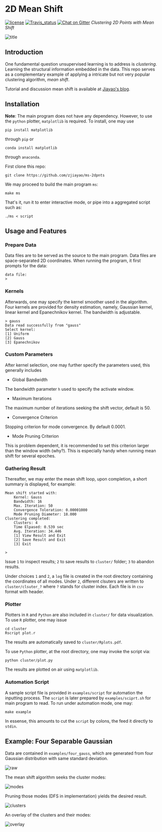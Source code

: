 # 2D Mean Shift

[![license](https://img.shields.io/github/license/mashape/apistatus.svg)](https://github.com/zjiayao/ms-2dpnts/blob/master/LICENSE)
[![Travis_status](https://travis-ci.org/zjiayao/ms-2dpnts.svg?branch=maste://travis-ci.org/zjiayao/ms-2dpnts.svg?branch=master)](https://travis-ci.org/zjiayao/jmt-matrix)
[![Chat on Gitter](https://badges.gitter.im/zjiayao/pyTracer.svg)](https://gitter.im/zjiayao/jmt/)
*Clustering 2D Points with Mean Shift*

![title](examples/four_gauss_overlay.png)

## Introduction

One fundamental question unsupervised learning is to address
is *clustering*. Learning the structural information embedded
in the data. This repo serves as a complementary example
of applying a intricate but not very popular clustering algorithm,
*mean shift*.

Tutorial and discussion mean shift is available at
[Jiayao's
blog](https://zjiayao.github.io/blog/2017/mean-shift-2d://zjiayao.github.io/blog/2017/mean-shift-2d/).

## Installation

**Note**: The main program does not have any dependency. However, to
use the `python` plotter, `matplotlib` is required. To install,
one may use

    pip install matplotlib

through `pip` or

    conda install matplotlib

through `anaconda`.

First clone this repo:

    git clone https://github.com/zjiayao/ms-2dpnts

We may proceed to build the main program `ms`:

    make ms

That's it, run it to enter interactive mode,
or pipe into a aggregated script such as:

    ./ms < script

## Usage and Features

### Prepare Data

Data files are to be served as the source to the
main program. Data files are space-separated
2D coordinates. When running the program,
it first prompts for the data:

    data file:
    >

### Kernels

Afterwards, one may specify the kernel smoother
used in the algorithm.
Four kernels are provided for density estimation, namely,
Gaussian kernel, linear kernel and Epanechnikov kernel.
The bandwidth is adjustable.

    > gauss
    Data read successfully from "gauss"
    Select kernel:
    [1] Uniform
    [2] Gauss
    [3] Epanechnikov

### Custom Parameters

After kernel selection, one may further specify the
parameters used, this generally includes

- Global Bandwidth

The bandwidth parameter `h` used to specify the activate window.

- Maximum Iterations

The maximum number of iterations seeking the shift vector, default is
50.

- Convergence Criterion

Stopping criterion for mode convergence. By default 0.0001.

- Mode Pruning Criterion

This is problem dependent, it is recommended to set this criterion
larger than the window width (why?). This is especially handy
when running mean shift for several epoches.

### Gathering Result

Thereafter, we may enter the mean shift loop, upon completion, a short
summary is displayed, for example:

    Mean shift started with:
    	Kernel: Gauss
    	Bandwidth: 16
    	Max. Iteration: 50
    	Convergence Toleration: 0.00001000
    	Mode Pruning Diameter: 18.000
    Clustering completed:
    	Clusters: 4
    	Time Elpased: 0.539 sec
    	Avg. Iteration: 34.446
    	[1] View Result and Exit
    	[2] Save Result and Exit
    	[3] Exit

    >

Issue `1` to inspect results; `2` to save results to `cluster/`
folder; `3` to abandon results.

Under choices `1` and `2`, a `log` file is created in the root directory
containing the coordinates of all modes. Under `2`,
different clsuters are written to `cluster/clsuter_?`
where `?` stands for cluster index. Each file is in
`csv` format with header.


### Plotter

Plotters in `R` and `Python` are also included in `cluster/`
for data visualization. To use `R` plotter, one may issue

    cd cluster
    Rscript plot.r

The results are automatically saved to `cluster/Rplots.pdf`.

To use `Python` plotter, at the root directory, one may invoke the script
via:

    python cluster/plot.py

The results are plotted on air using `matplotlib`.


### Automation Script

A sample script file is provided in `examples/script`
for automation the inputting process. The `script`
is later prepared by `examples/sciprt.sh` for
main program to read. To run under automation mode,
one may:

    make example

In essense, this amounts to cut the `script` by
colons, the feed it directly to `stdin`.

## Example: Four Separable Gaussian

Data are contained in `examples/four_gauss`, which
are generated from four Gaussian distribution with same
standard deviation.

![raw](examples/four_gauss.png)

The mean shift algorithm seeks the cluster modes:

![modes](examples/four_gauss_modes.png)

Pruning those modes (DFS in implementation) yields
the desired result.

![clusters](examples/four_gauss_cluster.png)

An overlay of the clusters and their modes:

![overlay](examples/four_gauss_overlay.png)


